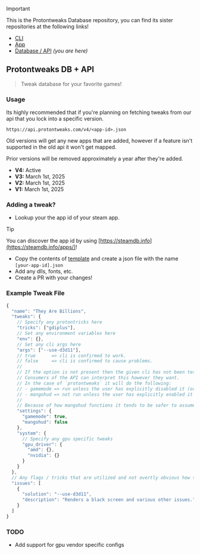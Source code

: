 > [!IMPORTANT]  
> This is the Protontweaks Database repository, you can find its sister repositories at the following links!

- [CLI](https://github.com/rain-cafe/protontweaks)
- [App](https://github.com/rain-cafe/protontweaks-ui)
- [Database / API](https://github.com/rain-cafe/protontweaks-db) _(you are here)_

## Protontweaks DB + API

> Tweak database for your favorite games!

### Usage

Its highly recommended that if you're planning on fetching tweaks from our api that you lock into a specific version.

`https://api.protontweaks.com/v4/<app-id>.json`

Old versions will get any new apps that are added, however if a feature isn't supported in the old api it won't get mapped.

Prior versions will be removed approximately a year after they're added.

- **V4:** Active
- **V3:** March 1st, 2025
- **V2:** March 1st, 2025
- **V1:** March 1st, 2025

### Adding a tweak?

- Lookup your the app id of your steam app.

> [!TIP]
> You can discover the app id by using [https://steamdb.info](https://steamdb.info/apps/)!

- Copy the contents of [template](./apps/.template.json) and create a json file with the name `[your-app-id].json`
- Add any dlls, fonts, etc.
- Create a PR with your changes!

### Example Tweak File

```ts
{
  "name": "They Are Billions",
  "tweaks": {
    // Specify any protontricks here
    "tricks": ["gdiplus"],
    // Set any environment variables here
    "env": {},
    // Set any cli args here
    "args": ["--use-d3d11"],
    // true      => cli is confirmed to work.
    // false     => cli is confirmed to cause problems.
    //
    // If the option is not present then the given cli has not been tested.
    // Consumers of the API can interpret this however they want.
    // In the case of `protontweaks` it will do the following:
    // - gamemode => run unless the user has explicitly disabled it (or it isn't installed)
    // - mangohud => not run unless the user has explicitly enabled it and it is installed
    //
    // Because of how mangohud functions it tends to be safer to assume it'll cause problems unless confirmed
    "settings": {
      "gamemode": true,
      "mangohud": false
    },
    "system": {
      // Specify any gpu specific tweaks
      "gpu_driver": {
        "amd": {},
        "nvidia": {}
      }
    }
  },
  // Any flags / tricks that are utilized and not overtly obvious how they resolve an issue should be documented.
  "issues": [
    {
      "solution": "--use-d3d11",
      "description": "Renders a black screen and various other issues."
    }
  ]
}
```

### TODO

- Add support for gpu vendor specific configs

